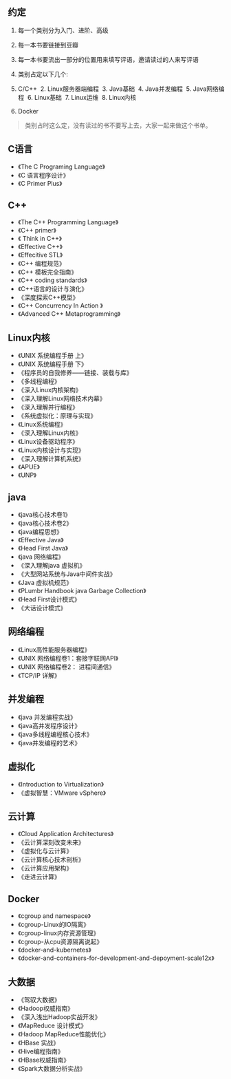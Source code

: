 ## 约定
1. 每一个类别分为入门、进阶、高级
2. 每一本书要链接到豆瓣
3. 每一本书要流出一部分的位置用来填写评语，邀请读过的人来写评语
4. 类别占定以下几个:

  1. C/C++
  2. Linux服务器端编程
  3. Java基础
  4. Java并发编程
  5. Java网络编程
  6. Linux基础
  7. Linux运维
  8. Linux内核
  9. Docker
  
> 类别占时这么定，没有读过的书不要写上去，大家一起来做这个书单。




## C语言

* 《The C Programing Language》
* 《C 语言程序设计》
* 《C Primer Plus》

## C++
* 《The C++ Programming Language》
* 《C++ primer》
* 《 Think in C++》
* 《Effective C++》
* 《Effecitive STL》
* 《C++ 编程规范》
* 《C++ 模板完全指南》
* 《C++ coding standards》
* 《C++语言的设计与演化》
* 《深度探索C++模型》
* 《C++ Concurrency In Action 》
* 《Advanced C++ Metaprogramming》
## Linux内核
* 《UNIX 系统编程手册 上》
* 《UNIX 系统编程手册  下》
* 《程序员的自我修养——链接、装载与库》
* 《多线程编程》
* 《深入Linux内核架构》
* 《深入理解Linux网络技术内幕》
* 《深入理解并行编程》
* 《系统虚拟化：原理与实现》
* 《Linux系统编程》
* 《深入理解Linux内核》
* 《Linux设备驱动程序》
* 《Linux内核设计与实现》
* 《深入理解计算机系统》
* 《APUE》
* 《UNP》
## java 
* 《java核心技术卷1》
* 《java核心技术卷2》
* 《java编程思想》
* 《Effective Java》
* 《Head First Java》
* 《java 网络编程》
* 《深入理解java 虚拟机》
* 《大型网站系统与Java中间件实战》
* 《Java 虚拟机规范》
* 《PLumbr Handbook java Garbage Collection》
* 《Head First设计模式》
* 《大话设计模式》
## 网络编程
* 《Linux高性能服务器编程》
* 《UNIX 网络编程卷1：套接字联网API》
* 《UNIX 网络编程卷2： 进程间通信》
* 《TCP/IP 详解》
## 并发编程
* 《java 并发编程实战》
* 《java高并发程序设计》
* 《java多线程编程核心技术》
* 《java并发编程的艺术》
## 虚拟化
* 《Introduction to Virtualization》
* 《虚拟智慧：VMware vSphere》
## 云计算
* 《Cloud Application Architectures》
* 《云计算深刻改变未来》
* 《虚拟化与云计算》
* 《云计算核心技术剖析》
* 《云计算应用架构》
* 《走进云计算》
## Docker
* 《cgroup and namespace》
* 《cgroup-Linux的IO隔离》
* 《cgroup-linux内存资源管理》
* 《cgroup-从cpu资源隔离说起》
* 《docker-and-kubernetes》
* 《docker-and-containers-for-development-and-depoyment-scale12x》
## 大数据
* 《驾驭大数据》
* 《Hadoop权威指南》
* 《深入浅出Hadoop实战开发》
* 《MapReduce 设计模式》
* 《Hadoop MapReduce性能优化》
* 《HBase 实战》
* 《Hive编程指南》
* 《HBase权威指南》
* 《Spark大数据分析实战》



